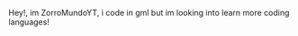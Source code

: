 Hey!, im ZorroMundoYT, i code in gml but im looking into learn more coding languages!

<!---
ZorroMundoYT/ZorroMundoYT is a ✨ special ✨ repository because its `README.md` (this file) appears on your GitHub profile.
You can click the Preview link to take a look at your changes.
--->
